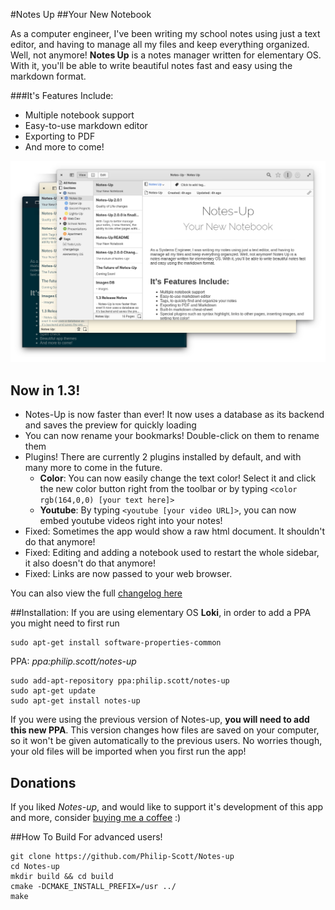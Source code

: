 #Notes Up
##Your New Notebook

As a computer engineer, I've been writing my school notes using just a text editor, and having to manage all my files and keep everything organized. Well, not anymore! **Notes Up** is a notes manager written for elementary OS. With it, you'll be able to write beautiful notes fast and easy using the markdown format.

###It's Features Include:

- Multiple notebook support
- Easy-to-use markdown editor
- Exporting to PDF
- And more to come!

![screenshot](https://github.com/Philip-Scott/Notes-up/blob/master/Screenshot.png?raw=true)

## Now in 1.3!

- Notes-Up is now faster than ever! It now uses a database as its backend and saves the preview for quickly loading
- You can now rename your bookmarks! Double-click on them to rename them
- Plugins! There are currently 2 plugins installed by default, and with many more to come in the future.
	- **Color**: You can now easily change the text color! Select it and click the new color button right from the toolbar or by typing ` <color rgb(164,0,0) [your text here]> `
	- **Youtube**: By typing `<youtube [your video URL]>`, you can now embed youtube videos right into your notes!
- Fixed: Sometimes the app would show a raw html document. It shouldn't do that anymore!
- Fixed: Editing and adding a notebook used to restart the whole sidebar, it also doesn't do that anymore!
- Fixed: Links are now passed to your web browser.

You can also view the full [changelog here](changelog.md)

##Installation:
If you are using elementary OS **Loki**, in order to add a PPA you might need to first run

	sudo apt-get install software-properties-common

PPA: _ppa:philip.scott/notes-up_

	sudo add-apt-repository ppa:philip.scott/notes-up
	sudo apt-get update
	sudo apt-get install notes-up
	
If you were using the previous version of Notes-up, **you will need to add this new PPA**. This version changes how files are saved on your computer, so it won't be given automatically to the previous users. No worries though, your old files will be imported when you first run the app!

## Donations
If you liked _Notes-up_, and would like to support it's development of this app and more, consider [buying me a coffee](https://www.paypal.com/cgi-bin/webscr?cmd=_s-xclick&hosted_button_id=WYD9ZJK6ZFUDQ) :) 

##How To Build
For advanced users!

	git clone https://github.com/Philip-Scott/Notes-up
	cd Notes-up
	mkdir build && cd build 
	cmake -DCMAKE_INSTALL_PREFIX=/usr ../
	make
